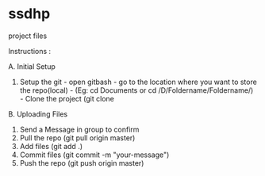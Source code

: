# ssdhp
project files


Instructions :

A. Initial Setup

  1. Setup the git 
    - open gitbash
    - go to the location where you want to store the repo(local) - (Eg: cd Documents or cd /D/Foldername/Foldername/)
    - Clone the project (git clone 
 
B. Uploading Files

  1. Send a Message in group to confirm
  2. Pull the repo (git pull origin master)
  3. Add files (git add .)
  4. Commit files (git commit -m "your-message")
  5. Push the repo (git push origin master)
 
